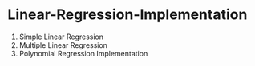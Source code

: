 # Linear-Regression-Implementation

1. Simple Linear Regression
2. Multiple Linear Regression
3. Polynomial Regression Implementation
